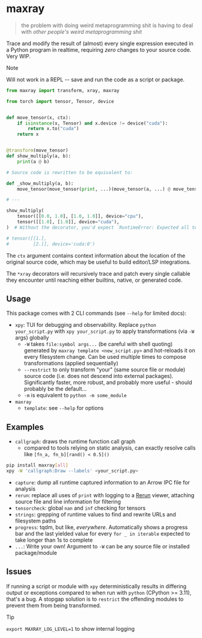 # maxray

> the problem with doing weird metaprogramming shit is having to deal with *other people's weird metaprogramming shit*

Trace and modify the result of (almost) every single expression executed in a Python program in realtime, requiring *zero* changes to your source code. Very WIP.

> [!NOTE]
> Will not work in a REPL -- save and run the code as a script or package.

```python
from maxray import transform, xray, maxray

from torch import tensor, Tensor, device


def move_tensor(x, ctx):
    if isinstance(x, Tensor) and x.device != device("cuda"):
        return x.to("cuda")
    return x


@transform(move_tensor)
def show_multiply(a, b):
    print(a @ b)

# Source code is rewritten to be equivalent to:

def _show_multiply(a, b):
    move_tensor(move_tensor(print, ...)(move_tensor(a, ...) @ move_tensor(b, ...)), ...)

# ---

show_multiply(
    tensor([[0.0, 1.0], [1.0, 1.0]], device="cpu"),
    tensor([[1.0], [1.0]], device="cuda"),
)  # Without the decorator, you'd expect `RuntimeError: Expected all tensors to be on the same device`

# tensor([[1.],
#         [2.]], device='cuda:0')
```

The `ctx` argument contains context information about the location of the original source code, which may be useful to build editor/LSP integrations.

The `*xray` decorators will recursively trace and patch every single callable they encounter until reaching either builtins, native, or generated code.

## Usage

This package comes with 2 CLI commands (see `--help` for limited docs):
- `xpy`: TUI for debugging and observability. Replace `python your_script.py` with `xpy your_script.py` to apply transformations (via `-W` args) globally
    - `-W` takes `file:symbol args...` (be careful with shell quoting) generated by `maxray template <new_script.py>` and hot-reloads it on every filesystem change. Can be used multiple times to compose transformations (applied sequentially)
    - `--restrict` to only transform "your" (same source file or module) source code (i.e. does not descend into external packages). Significantly faster, more robust, and probably more useful - should probably be the default...
    - `-m` is equivalent to `python -m some_module`
- `maxray`
    - `template`: see `--help` for options

## Examples

- `callgraph`: draws the runtime function call graph
    - compared to tools relying on static analysis, can exactly resolve calls like `[fn_a, fn_b][rand() < 0.5]()`

```sh
pip install maxray[all]
xpy -W 'callgraph:Draw --labels' <your_script.py>
```

- `capture`: dump all runtime captured information to an Arrow IPC file for analysis
- `rerun`: replace all uses of `print` with logging to a [Rerun](https://github.com/rerun-io/rerun) viewer, attaching source file and line information for filtering
- `tensorcheck`: global `nan` and `inf` checking for tensors
- `strings`: grepping of runtime values to find and rewrite URLs and filesystem paths
- `progress`: tqdm, but like, *everywhere*. Automatically shows a progress bar and the last yielded value for every `for _ in iterable` expected to take longer than 1s to complete
- `...`: Write your own! Argument to `-W` can be any source file or installed package/module

## Issues

If running a script or module with `xpy` deterministically results in differing output or exceptions compared to when run with `python` (CPython >= 3.11), that's a bug. A stopgap solution is to `restrict` the offending modules to prevent them from being transformed.

> [!TIP] 
> `export MAXRAY_LOG_LEVEL=1` to show internal logging
